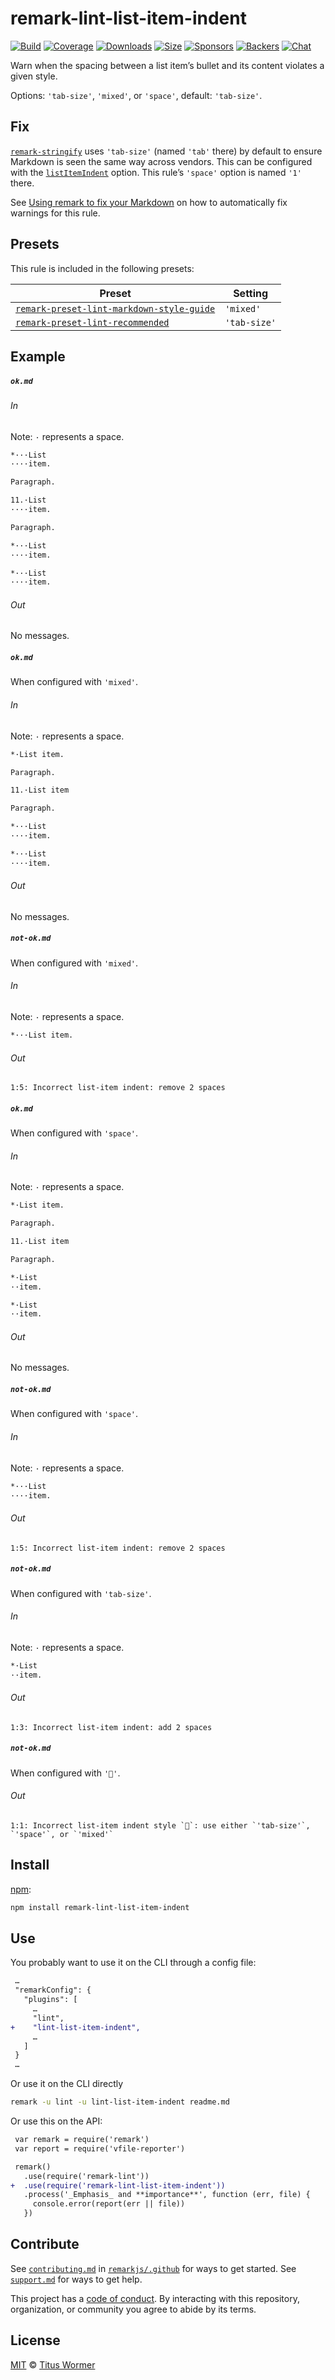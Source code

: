 <!--This file is generated-->

# remark-lint-list-item-indent

[![Build][build-badge]][build]
[![Coverage][coverage-badge]][coverage]
[![Downloads][downloads-badge]][downloads]
[![Size][size-badge]][size]
[![Sponsors][sponsors-badge]][collective]
[![Backers][backers-badge]][collective]
[![Chat][chat-badge]][chat]

Warn when the spacing between a list item’s bullet and its content violates
a given style.

Options: `'tab-size'`, `'mixed'`, or `'space'`, default: `'tab-size'`.

## Fix

[`remark-stringify`](https://github.com/remarkjs/remark/tree/master/packages/remark-stringify)
uses `'tab-size'` (named `'tab'` there) by default to ensure Markdown is
seen the same way across vendors.
This can be configured with the
[`listItemIndent`](https://github.com/remarkjs/remark/tree/master/packages/remark-stringify#optionslistitemindent)
option.
This rule’s `'space'` option is named `'1'` there.

See [Using remark to fix your Markdown](https://github.com/remarkjs/remark-lint#using-remark-to-fix-your-markdown)
on how to automatically fix warnings for this rule.

## Presets

This rule is included in the following presets:

| Preset | Setting |
| - | - |
| [`remark-preset-lint-markdown-style-guide`](https://github.com/remarkjs/remark-lint/tree/master/packages/remark-preset-lint-markdown-style-guide) | `'mixed'` |
| [`remark-preset-lint-recommended`](https://github.com/remarkjs/remark-lint/tree/master/packages/remark-preset-lint-recommended) | `'tab-size'` |

## Example

##### `ok.md`

###### In

Note: `·` represents a space.

```markdown
*···List
····item.

Paragraph.

11.·List
····item.

Paragraph.

*···List
····item.

*···List
····item.
```

###### Out

No messages.

##### `ok.md`

When configured with `'mixed'`.

###### In

Note: `·` represents a space.

```markdown
*·List item.

Paragraph.

11.·List item

Paragraph.

*···List
····item.

*···List
····item.
```

###### Out

No messages.

##### `not-ok.md`

When configured with `'mixed'`.

###### In

Note: `·` represents a space.

```markdown
*···List item.
```

###### Out

```text
1:5: Incorrect list-item indent: remove 2 spaces
```

##### `ok.md`

When configured with `'space'`.

###### In

Note: `·` represents a space.

```markdown
*·List item.

Paragraph.

11.·List item

Paragraph.

*·List
··item.

*·List
··item.
```

###### Out

No messages.

##### `not-ok.md`

When configured with `'space'`.

###### In

Note: `·` represents a space.

```markdown
*···List
····item.
```

###### Out

```text
1:5: Incorrect list-item indent: remove 2 spaces
```

##### `not-ok.md`

When configured with `'tab-size'`.

###### In

Note: `·` represents a space.

```markdown
*·List
··item.
```

###### Out

```text
1:3: Incorrect list-item indent: add 2 spaces
```

##### `not-ok.md`

When configured with `'💩'`.

###### Out

```text
1:1: Incorrect list-item indent style `💩`: use either `'tab-size'`, `'space'`, or `'mixed'`
```

## Install

[npm][]:

```sh
npm install remark-lint-list-item-indent
```

## Use

You probably want to use it on the CLI through a config file:

```diff
 …
 "remarkConfig": {
   "plugins": [
     …
     "lint",
+    "lint-list-item-indent",
     …
   ]
 }
 …
```

Or use it on the CLI directly

```sh
remark -u lint -u lint-list-item-indent readme.md
```

Or use this on the API:

```diff
 var remark = require('remark')
 var report = require('vfile-reporter')

 remark()
   .use(require('remark-lint'))
+  .use(require('remark-lint-list-item-indent'))
   .process('_Emphasis_ and **importance**', function (err, file) {
     console.error(report(err || file))
   })
```

## Contribute

See [`contributing.md`][contributing] in [`remarkjs/.github`][health] for ways
to get started.
See [`support.md`][support] for ways to get help.

This project has a [code of conduct][coc].
By interacting with this repository, organization, or community you agree to
abide by its terms.

## License

[MIT][license] © [Titus Wormer][author]

[build-badge]: https://img.shields.io/travis/remarkjs/remark-lint/master.svg

[build]: https://travis-ci.org/remarkjs/remark-lint

[coverage-badge]: https://img.shields.io/codecov/c/github/remarkjs/remark-lint.svg

[coverage]: https://codecov.io/github/remarkjs/remark-lint

[downloads-badge]: https://img.shields.io/npm/dm/remark-lint-list-item-indent.svg

[downloads]: https://www.npmjs.com/package/remark-lint-list-item-indent

[size-badge]: https://img.shields.io/bundlephobia/minzip/remark-lint-list-item-indent.svg

[size]: https://bundlephobia.com/result?p=remark-lint-list-item-indent

[sponsors-badge]: https://opencollective.com/unified/sponsors/badge.svg

[backers-badge]: https://opencollective.com/unified/backers/badge.svg

[collective]: https://opencollective.com/unified

[chat-badge]: https://img.shields.io/badge/chat-spectrum.svg

[chat]: https://spectrum.chat/unified/remark

[npm]: https://docs.npmjs.com/cli/install

[health]: https://github.com/remarkjs/.github

[contributing]: https://github.com/remarkjs/.github/blob/master/contributing.md

[support]: https://github.com/remarkjs/.github/blob/master/support.md

[coc]: https://github.com/remarkjs/.github/blob/master/code-of-conduct.md

[license]: https://github.com/remarkjs/remark-lint/blob/master/license

[author]: https://wooorm.com
